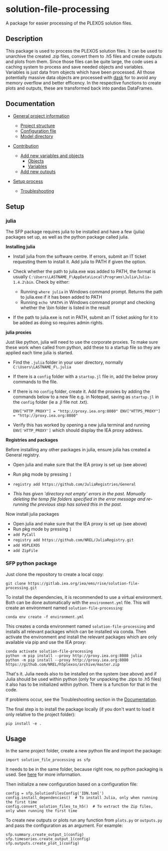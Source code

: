 # solution-file-processing
A package for easier processing of the PLEXOS solution files.

## Description
This package is used to process the PLEXOS solution files. It can be used to unarchive the created .zip files, convert them to .h5 files and create outputs and plots from them. Since those files can be quite large, the code uses a caching system to process and save needed objects and variables. Variables is just data from objects which have been processed. All those potentially massive data objects are processed with [dask](https://www.dask.org/) for to avoid any memory overflow and better efficency. In the respective functions to create plots and outputs, these are transformed back into pandas DataFrames. 

## Documentation
- [General project information](docs/Documentation.md#general-project-information)
   - [Project structure](docs/Documentation.md#project-structure)
   - [Configuration file](docs/Documentation.md#configuration-file)
   - [Model directory](docs/Documentation.md#model-directory)

- [Contribution](docs/Documentation.md#contribution)
   - [Add new variables and objects](docs/Documentation.md#add-new-variables-and-objects)
      - [Objects](docs/Documentation.md#objects)
      - [Variables](docs/Documentation.md#variables)
   - [Add new outputs](docs/Documentation.md#add-new-outputs)
   
- [Setup process](docs/Documentation.md#setup-process)
   - [Troubleshooting](docs/Documentation.md#troubleshooting)

## Setup
### julia
The SFP package requires julia to be installed and have a few (julia) packages set up, as well as the python package called julia.

**Installing julia**
- Install julia from the software centre. If errors, submit an IT ticket requesting them to install it. Add julia to PATH if given the option. 
- Check whether the path to julia.exe was added to PATH, the format is usually `C:\Users\LASTNAME_F\AppData\Local\Programs\Julia\Julia-1.4.2\bin`. Check by either:

    - Running `where julia` in Windows command prompt. Returns the path to julia.exe if it has been added to PATH
    - Running `echo %PATH%` in Windows command prompt and checking whether the \bin folder is listed in the result
- If the path to julia.exe is not in PATH, submit an IT ticket asking for it to be added as doing so requires admin rights.

**julia proxies**

Just like python, julia will need to use the corporate proxies. To make sure these work when called from python, add these to a startup file so they are applied each time julia is started. 
- Find the `.julia` folder in your user directory, normally `C:\Users\LASTNAME_F\.julia` 
- If there is a `config` folder with a `startup.jl` file in, add the below proxy commands to the file. 
- If there is no `config` folder, create it. Add the proxies by adding the commands below to a new file e.g. in Notepad, saving as `startup.jl` in the `config` folder (ie a .jl file not .txt). 

    `ENV["HTTP_PROXY"] = "http://proxy.iea.org:8080"
    ENV["HTTPS_PROXY"] = "http://proxy.iea.org:8080"`

- Verify this has worked by opening a new julia terminal and running `ENV['HTTP_PROXY']` which should display the IEA proxy address. 

**Registries and packages**

Before installing any other packages in julia, ensure julia has created a General registry. 
- Open julia and make sure that the IEA proxy is set up (see above)
- Run pkg mode by pressing `]`
- `registry add https://github.com/JuliaRegistries/General`

- _This has given 'directory not empty' errors in the past. Manually deleting the temp file folders specified in the  error message and re-running the previous step has solved this in the past._

Now install julia packages
- Open julia and make sure that the IEA proxy is set up (see above)
- Run pkg mode by pressing `]`
- `add PyCall`
- `registry add https://github.com/NREL/JuliaRegistry.git`
- `add H5PLEXOS`
- `add ZipFile`


### SFP python package
Just clone the repository to create a local copy:

    git clone https://gitlab.iea.org/iea/ems/rise/solution-file-processing.git

To install the dependencies, it is recommended to use a virtual environment. Both can be done automatically with the `environment.yml` file. This will create an environment named `solution-file-processing`:

    conda env create -f environment.yml

This creates a conda environment named `solution-file-processing` and installs all relevant packages which can be installed via conda. Then activate the environment and install the relevant packages which are only available via pip and use the IEA proxy:

    conda activate solution-file-processing
    python -m pip install --proxy http://proxy.iea.org:8080 julia
    python -m pip install --proxy http://proxy.iea.org:8080 https://github.com/NREL/h5plexos/archive/master.zip

That's it. Julia needs also to be installed on the system (see above) and if Julia should be used within python (only for unpacking the .zips to .h5 files) it also has to be initialized within python. There is a function for that in the code.

If problems occur, see the Troubleshooting section in the [Documentation](docs/Documentation.md).

The final step is to install the package locally (if you don't want to load it only relative to the project folder): 

    pip install -e .

## Usage
In the same project folder, create a new python file and import the package:

    import solution_file_processing as sfp

It needs to be in the same folder, because right now, no python packaging is used. See [here](https://github.com/rise-iea/knowledge-database/blob/main/Python-Packaging.md) for more information.

Then initialize a new configuration based on a configuration file:
    
    config = sfp.SolutionFilesConfig('IDN.toml')
    config.install_dependencies()  # To install Julia, only when running the first time
    config.convert_solution_files_to_h5()  # To extract the Zip files, only when running the first time

To create new outputs or plots run any function from `plots.py` or `outputs.py` and pass the configuration as an argument. For example:
    
    sfp.summary.create_output_1(config)
    sfp.timeseries.create_output_1(config)
    sfp.outputs.create_plot_1(config)
